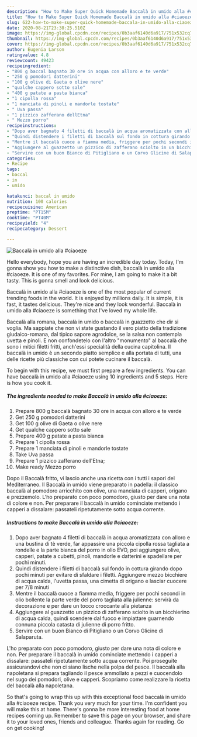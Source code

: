 ```yaml
---
description: "How to Make Super Quick Homemade Baccalà in umido alla #ciaoeze"
title: "How to Make Super Quick Homemade Baccalà in umido alla #ciaoeze"
slug: 622-how-to-make-super-quick-homemade-baccala-in-umido-alla-ciaoeze
date: 2020-08-21T23:38:25.510Z
image: https://img-global.cpcdn.com/recipes/0b3aaf6140d6a917/751x532cq70/baccala-in-umido-alla-ciaoeze-recipe-main-photo.jpg
thumbnail: https://img-global.cpcdn.com/recipes/0b3aaf6140d6a917/751x532cq70/baccala-in-umido-alla-ciaoeze-recipe-main-photo.jpg
cover: https://img-global.cpcdn.com/recipes/0b3aaf6140d6a917/751x532cq70/baccala-in-umido-alla-ciaoeze-recipe-main-photo.jpg
author: Eugenia Larson
ratingvalue: 4.8
reviewcount: 49423
recipeingredient:
- "800 g baccal bagnato 30 ore in acqua con alloro e te verde"
- "250 g pomodori datterini"
- "100 g olive di Gaeta o olive nere"
- "qualche cappero sotto sale"
- "400 g patate a pasta bianca"
- "1 cipolla rossa"
- "1 manciata di pinoli e mandorle tostate"
- " Uva passa"
- "1 pizzico zafferano dellEtna"
- " Mezzo porro"
recipeinstructions:
- "Dopo aver bagnato 4 filetti di baccalà in acqua aromatizzata con alloro e una bustina di tè verde, far appassire una piccola cipolla rossa tagliata a rondelle e la parte bianca del porro in olio EVO, poi aggiungere olive, capperi, patate a cubetti, pinoli, mandorle e datterini e spadellare per pochi minuti."
- "Quindi distendere i filetti di baccalà sul fondo in cottura girando dopo pochi minuti per evitare di sfaldare i filetti. Aggiungere mezzo bicchiere di acqua calda, l&#39;uvetta passa, una cimetta di origano e lasciar cuocere per 7/8 minuti"
- "Mentre il baccalà cuoce a fiamma media, friggere per pochi secondi in olio bollente la parte verde del porro tagliata alla julienne: servirà da decorazione e per dare un tocco croccante alla pietanza"
- "Aggiungere al guazzetto un pizzico di zafferano sciolto in un bicchierino di acqua calda, quindi scendere dal fuoco e impiattare guarnendo connuna piccola catasta di julienne di porro fritto."
- "Servire con un buon Bianco di Pitigliano o un Corvo Glicine di Salaparuta."
categories:
- Recipe
tags:
- baccal
- in
- umido

katakunci: baccal in umido 
nutrition: 100 calories
recipecuisine: American
preptime: "PT15M"
cooktime: "PT40M"
recipeyield: "4"
recipecategory: Dessert

---
```



![Baccalà in umido alla #ciaoeze](https://img-global.cpcdn.com/recipes/0b3aaf6140d6a917/751x532cq70/baccala-in-umido-alla-ciaoeze-recipe-main-photo.jpg)

Hello everybody, hope you are having an incredible day today. Today, I'm gonna show you how to make a distinctive dish, baccalà in umido alla #ciaoeze. It is one of my favorites. For mine, I am going to make it a bit tasty. This is gonna smell and look delicious.

Baccalà in umido alla #ciaoeze is one of the most popular of current trending foods in the world. It is enjoyed by millions daily. It is simple, it is fast, it tastes delicious. They're nice and they look wonderful. Baccalà in umido alla #ciaoeze is something that I've loved my whole life.

Baccalà alla romana, baccalà in umido o baccalà in guazzetto che dir si voglia. Ma sappiate che non vi state gustando il vero piatto della tradizione giudaico-romana, dal tipico sapore agrodolce, se la salsa non contempla uvetta e pinoli. E non confondetelo con l&#39;altro &#34;monumento&#34; al baccalà che sono i mitici filetti fritti, anch&#39;essi specialità della cucina capitolina. Il baccalà in umido è un secondo piatto semplice e alla portata di tutti, una delle ricette più classiche con cui potete cucinare il baccalà.


To begin with this recipe, we must first prepare a few ingredients. You can have baccalà in umido alla #ciaoeze using 10 ingredients and 5 steps. Here is how you cook it.

<!--inarticleads1-->

##### The ingredients needed to make Baccalà in umido alla #ciaoeze:

1. Prepare 800 g baccalà bagnato 30 ore in acqua con alloro e te verde
1. Get 250 g pomodori datterini
1. Get 100 g olive di Gaeta o olive nere
1. Get qualche cappero sotto sale
1. Prepare 400 g patate a pasta bianca
1. Prepare 1 cipolla rossa
1. Prepare 1 manciata di pinoli e mandorle tostate
1. Take  Uva passa
1. Prepare 1 pizzico zafferano dell&#39;Etna;
1. Make ready  Mezzo porro


Dopo il Baccalà fritto, vi lascio anche una ricetta con i tutti i sapori del Mediterraneo. Il Baccalà in umido viene preparato in padella: il classico baccalà al pomodoro arricchito con olive, una manciata di capperi, origano e prezzemolo. L&#39;ho preparato con poco pomodoro, giusto per dare una nota di colore e non. Per preparare il baccalà in umido cominciate mettendo i capperi a dissalare: passateli ripetutamente sotto acqua corrente. 

<!--inarticleads2-->

##### Instructions to make Baccalà in umido alla #ciaoeze:

1. Dopo aver bagnato 4 filetti di baccalà in acqua aromatizzata con alloro e una bustina di tè verde, far appassire una piccola cipolla rossa tagliata a rondelle e la parte bianca del porro in olio EVO, poi aggiungere olive, capperi, patate a cubetti, pinoli, mandorle e datterini e spadellare per pochi minuti.
1. Quindi distendere i filetti di baccalà sul fondo in cottura girando dopo pochi minuti per evitare di sfaldare i filetti. Aggiungere mezzo bicchiere di acqua calda, l&#39;uvetta passa, una cimetta di origano e lasciar cuocere per 7/8 minuti
1. Mentre il baccalà cuoce a fiamma media, friggere per pochi secondi in olio bollente la parte verde del porro tagliata alla julienne: servirà da decorazione e per dare un tocco croccante alla pietanza
1. Aggiungere al guazzetto un pizzico di zafferano sciolto in un bicchierino di acqua calda, quindi scendere dal fuoco e impiattare guarnendo connuna piccola catasta di julienne di porro fritto.
1. Servire con un buon Bianco di Pitigliano o un Corvo Glicine di Salaparuta.


L&#39;ho preparato con poco pomodoro, giusto per dare una nota di colore e non. Per preparare il baccalà in umido cominciate mettendo i capperi a dissalare: passateli ripetutamente sotto acqua corrente. Poi proseguite assicurandovi che non ci siano lische nella polpa del pesce. Il baccalà alla napoletana si prepara tagliando il pesce ammollato a pezzi e cuocendolo nel sugo dei pomodori, olive e capperi. Scopriamo come realizzare la ricetta del baccalà alla napoletana. 

So that's going to wrap this up with this exceptional food baccalà in umido alla #ciaoeze recipe. Thank you very much for your time. I'm confident you will make this at home. There's gonna be more interesting food at home recipes coming up. Remember to save this page on your browser, and share it to your loved ones, friends and colleague. Thanks again for reading. Go on get cooking!
